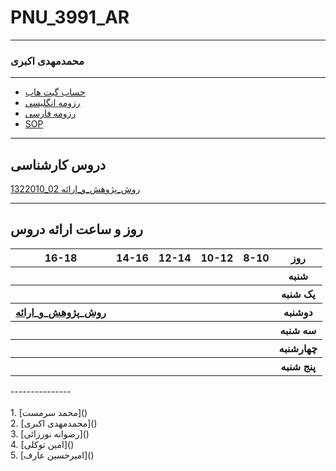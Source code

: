 # PNU_3991_AR
---------
### محمدمهدی اکبری
 
---
- [حساب گیت هاب](https://github.com/crzboy)
- [رزومه انگلیسی](https://crzboy.github.io/)
- [رزومه فارسی](https://crzboy.github.io/Resume/Mohamad%20Mahid%20Akbari-fa%20resume.html/Mohamad%20Mahid%20Akbari-fa%20resume.html)
- [SOP](https://crzboy.github.io/SOP)

------------------
## دروس کارشناسی
[1322010_02  روش_پژوهش_و_ارائه	](https://github.com/AliRazavi-edu/PNU_3991/tree/master/_BSc/ResearchAndPresentationMethods/1322010_02)

----------------
## روز و ساعت ارائه دروس

<table style="width:100%">
  <tr>
    <th >16-18</th>
    <th >14-16</th>
    <th >12-14</th>
    <th>10-12</th>
    <th>8-10</th>
    <th>روز</th>
  </tr>
  <tr>
    <th ></th>
    <th ></th>
    <th ></th>
    <th></th>
    <th></th>
    <th>شنبه</th>
  </tr>
   <tr>
    <th ></th>
    <th ></th>
    <th></th>
    <th></th>
    <th ></th>
    <th>یک شنبه</th>
  </tr>
 <tr>
    <th ><a  href="https://github.com/AliRazavi-edu/PNU_3991/tree/master/_BSc/ResearchAndPresentationMethods/1322010_02/
">روش_پژوهش_و_ارائه</a></th>
    <th ></th>
    <th ></th>
    <th></th>
    <th ></th>   
    <th>دوشنبه</th>
  </tr>
   <tr>
    <th ></th>
    <th ></th>
    <th></th>
    <th></th>
    <th ></th>
    <th>سه شنبه</th>
  </tr>
   <tr>
    <th ></th>
    <th ></th>
    <th></th>
    <th></th>
     <th ></th>
    <th>چهارشنبه</th>
  </tr>
   <tr>
    <th ></th>
     <th ></th>
     <th ></th>
     <th></th>
    <th></th>
    <th>پنج شنبه</th>
  </tr>
</table>
---------------
<br>
<br>
    1. [محمد سرمست]()
    <br>
    2. [محمدمهدی اکبری]()   
    <br>
    3. [رضوانه نورزائی]()
    <br>
    4. [امین توکلی]()
    <br>
    5. [امیرحسین عارف]()
    <br>
